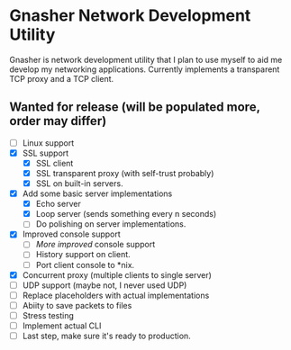 # Gnasher Network Development Utility

Gnasher is network development utility that I plan to use myself to aid me develop my networking applications. 
Currently implements a transparent TCP proxy and a TCP client.

## Wanted for release (will be populated more, order may differ)
- [ ] Linux support
- [x] SSL support
	- [x] SSL client
	- [x] SSL transparent proxy (with self-trust probably)
	- [x] SSL on built-in servers.
- [x] Add some basic server implementations
	- [x] Echo server
	- [x] Loop server (sends something every n seconds)
	- [ ] Do polishing on server implementations.
- [x] Improved console support
	- [ ] *More improved* console support
	- [ ] History support on client.
	- [ ] Port client console to \*nix.
- [x] Concurrent proxy (multiple clients to single server)
- [ ] UDP support (maybe not, I never used UDP)
- [ ] Replace placeholders with actual implementations
- [ ] Abiity to save packets to files
- [ ] Stress testing
- [ ] Implement actual CLI 
- [ ] Last step, make sure it's ready to production.